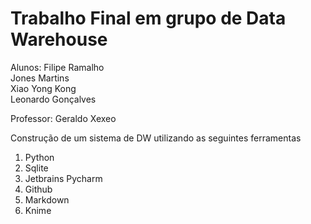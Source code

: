 # Trabalho Final em grupo de Data Warehouse
Alunos: Filipe Ramalho  
        Jones Martins  
        Xiao Yong Kong  
        Leonardo Gonçalves

Professor: Geraldo Xexeo

Construção de um sistema de DW utilizando as seguintes ferramentas
   1. Python
   2. Sqlite
   3. Jetbrains Pycharm
   4. Github
   5. Markdown
   6. Knime